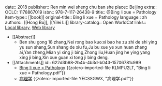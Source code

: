 date:: 2018
publisher:: Ren min wei sheng chu ban she
place:: Beijing
extra:: OCLC: 1178867019
isbn:: 978-7-117-26438-9
title:: @Bing li xue = Pathology
item-type:: [[book]]
original-title:: Bing li xue = Pathology
language:: zh
authors:: [[Hong Bu]], [[Yilei Li]]
library-catalog:: Open WorldCat
links:: [Local library](zotero://select/library/items/E7NFWK9S), [Web library](https://www.zotero.org/users/6626953/items/E7NFWK9S)

- [[Abstract]]
	- Ben shu gong 18 zhang,Nei rong bao kuo:xi bao he zu zhi de shi ying yu sun shang,Sun shang de xiu fu,Ju bu xue ye xun huan zhang ai,Yan zheng,Mian yi xing ji bing,Zhong liu,Huan jing he ying yang xing ji bing,Xin xue guan xi tong ji bing deng.
- [[Attachments]]
  id:: 622d3b98-2b4b-4b3d-b043-15706781c989
	- [Bing li xue = Pathology](zotero://select/library/items/KLMPU2LT) {{zotero-imported-file KLMPU2LT, "Bing li xue = Pathology.pdf"}}
	- [病理学](zotero://select/library/items/YECSSGWX) {{zotero-imported-file YECSSGWX, "病理学.pdf"}}